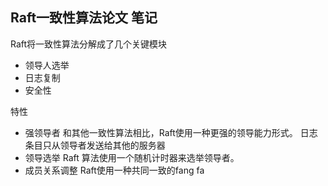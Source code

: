 ## Raft一致性算法论文 笔记

Raft将一致性算法分解成了几个关键模块
- 领导人选举
- 日志复制
- 安全性

特性
- 强领导者 
  和其他一致性算法相比，Raft使用一种更强的领导能力形式。
  日志条目只从领导者发送给其他的服务器
- 领导选举 
  Raft 算法使用一个随机计时器来选举领导者。
- 成员关系调整
  Raft使用一种共同一致的fang fa